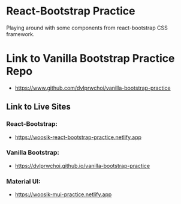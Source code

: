 # React-Bootstrap Practice

Playing around with some components from react-bootstrap CSS framework.

# Link to Vanilla Bootstrap Practice Repo

- https://www.github.com/dvlprwchoi/vanilla-bootstrap-practice

## Link to Live Sites

### React-Bootstrap:

- https://woosik-react-bootstrap-practice.netlify.app

### Vanilla Bootstrap:

- https://dvlprwchoi.github.io/vanilla-bootstrap-practice

### Material UI:

- https://woosik-mui-practice.netlify.app
